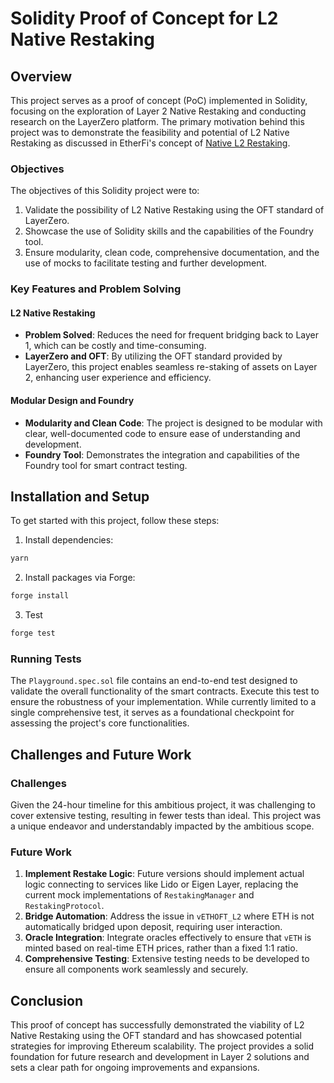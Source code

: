 # Solidity Proof of Concept for L2 Native Restaking

## Overview

This project serves as a proof of concept (PoC) implemented in Solidity, focusing on the exploration of Layer 2 Native Restaking and conducting research on the LayerZero platform. The primary motivation behind this project was to demonstrate the feasibility and potential of L2 Native Restaking as discussed in EtherFi's concept of [Native L2 Restaking](https://medium.com/layerzero-ecosystem/introducing-native-l2-restaking-079edaa1804a).

### Objectives

The objectives of this Solidity project were to:
1. Validate the possibility of L2 Native Restaking using the OFT standard of LayerZero.
2. Showcase the use of Solidity skills and the capabilities of the Foundry tool.
3. Ensure modularity, clean code, comprehensive documentation, and the use of mocks to facilitate testing and further development.

### Key Features and Problem Solving

#### L2 Native Restaking
- **Problem Solved**: Reduces the need for frequent bridging back to Layer 1, which can be costly and time-consuming.
- **LayerZero and OFT**: By utilizing the OFT standard provided by LayerZero, this project enables seamless re-staking of assets on Layer 2, enhancing user experience and efficiency.

#### Modular Design and Foundry
- **Modularity and Clean Code**: The project is designed to be modular with clear, well-documented code to ensure ease of understanding and development.
- **Foundry Tool**: Demonstrates the integration and capabilities of the Foundry tool for smart contract testing.

## Installation and Setup

To get started with this project, follow these steps:
1. Install dependencies:
```bash
yarn
```
2. Install packages via Forge:
```bash
forge install
```
3. Test
```bash
forge test
```

### Running Tests

The `Playground.spec.sol` file contains an end-to-end test designed to validate the overall functionality of the smart contracts. Execute this test to ensure the robustness of your implementation. While currently limited to a single comprehensive test, it serves as a foundational checkpoint for assessing the project's core functionalities.

## Challenges and Future Work

### Challenges
Given the 24-hour timeline for this ambitious project, it was challenging to cover extensive testing, resulting in fewer tests than ideal. This project was a unique endeavor and understandably impacted by the ambitious scope.

### Future Work
1. **Implement Restake Logic**: Future versions should implement actual logic connecting to services like Lido or Eigen Layer, replacing the current mock implementations of `RestakingManager` and `RestakingProtocol`.
2. **Bridge Automation**: Address the issue in `vETHOFT_L2` where ETH is not automatically bridged upon deposit, requiring user interaction.
3. **Oracle Integration**: Integrate oracles effectively to ensure that `vETH` is minted based on real-time ETH prices, rather than a fixed 1:1 ratio.
4. **Comprehensive Testing**: Extensive testing needs to be developed to ensure all components work seamlessly and securely.

## Conclusion

This proof of concept has successfully demonstrated the viability of L2 Native Restaking using the OFT standard and has showcased potential strategies for improving Ethereum scalability. The project provides a solid foundation for future research and development in Layer 2 solutions and sets a clear path for ongoing improvements and expansions.
